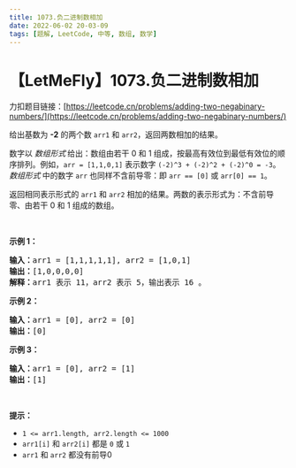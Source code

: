 ```yaml
---
title: 1073.负二进制数相加
date: 2022-06-02 20-03-09
tags: [题解, LeetCode, 中等, 数组, 数学]
---
```


# 【LetMeFly】1073.负二进制数相加

力扣题目链接：[https://leetcode.cn/problems/adding-two-negabinary-numbers/](https://leetcode.cn/problems/adding-two-negabinary-numbers/)

<p>给出基数为 <strong>-2</strong>&nbsp;的两个数&nbsp;<code>arr1</code> 和&nbsp;<code>arr2</code>，返回两数相加的结果。</p>

<p>数字以&nbsp;<em>数组形式</em><strong>&nbsp;</strong>给出：数组由若干 0 和 1 组成，按最高有效位到最低有效位的顺序排列。例如，<code>arr&nbsp;= [1,1,0,1]</code>&nbsp;表示数字&nbsp;<code>(-2)^3&nbsp;+ (-2)^2 + (-2)^0 = -3</code>。<em>数组形式</em>&nbsp;中的数字 <code>arr</code> 也同样不含前导零：即&nbsp;<code>arr == [0]</code>&nbsp;或&nbsp;<code>arr[0] == 1</code>。</p>

<p>返回相同表示形式的 <code>arr1</code> 和 <code>arr2</code> 相加的结果。两数的表示形式为：不含前导零、由若干 0 和 1 组成的数组。</p>

<p>&nbsp;</p>

<p><strong>示例 1：</strong></p>

<pre>
<strong>输入：</strong>arr1 = [1,1,1,1,1], arr2 = [1,0,1]
<strong>输出：</strong>[1,0,0,0,0]
<strong>解释：</strong>arr1 表示 11，arr2 表示 5，输出表示 16 。
</pre>

<p><meta charset="UTF-8" /></p>

<p><strong>示例 2：</strong></p>

<pre>
<strong>输入：</strong>arr1 = [0], arr2 = [0]
<strong>输出：</strong>[0]
</pre>

<p><strong>示例 3：</strong></p>

<pre>
<strong>输入：</strong>arr1 = [0], arr2 = [1]
<strong>输出：</strong>[1]
</pre>

<p>&nbsp;</p>

<p><strong>提示：</strong></p>
<meta charset="UTF-8" />

<ul>
	<li><code>1 &lt;= arr1.length,&nbsp;arr2.length &lt;= 1000</code></li>
	<li><code>arr1[i]</code>&nbsp;和&nbsp;<code>arr2[i]</code>&nbsp;都是&nbsp;<code>0</code>&nbsp;或&nbsp;<code>1</code></li>
	<li><code>arr1</code>&nbsp;和&nbsp;<code>arr2</code>&nbsp;都没有前导0</li>
</ul>


    